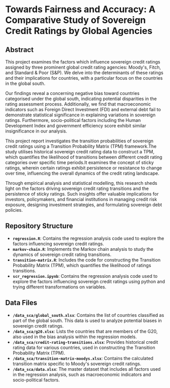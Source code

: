 # Towards Fairness and Accuracy: A Comparative Study of Sovereign Credit Ratings by Global Agencies

## Abstract

This project examines the factors which influence sovereign credit ratings assigned by three prominent global credit rating agencies: Moody's, Fitch, and Standard & Poor (S&P). We delve into the determinants of these ratings and their implications for countries, with a particular focus on the countries in the global south.

Our findings reveal a concerning negative bias toward countries categorised under the global south, indicating potential disparities in the rating assessment process. Additionally, we find that macroeconomic indicators such as Foreign Direct Investment (FDI) and external debt fail to demonstrate statistical significance in explaining variations in sovereign ratings. Furthermore, socio-political factors including the Human Development Index and government efficiency score exhibit similar insignificance in our analysis.

This project report investigates the transition probabilities of sovereign credit ratings using a Transition Probability Matrix (TPM) framework.The study utilises historical sovereign credit rating data to construct a TPM, which quantifies the likelihood of transitions between different credit rating categories over specific time periods.It examines the concept of sticky ratings, wherein certain ratings exhibit persistence or resistance to change over time, influencing the overall dynamics of the credit rating landscape.

Through empirical analysis and statistical modelling, this research sheds light on the factors driving sovereign credit rating transitions and the persistence of sticky ratings. Such insights offer valuable implications for investors, policymakers, and financial institutions in managing credit risk exposure, designing investment strategies, and formulating sovereign debt policies.

## Repository Structure

- **`regression.R`**: Contains the regression analysis code used to explore the factors influencing sovereign credit ratings.
- **`markov-chain.R`**: Implements the Markov chain analysis to study the dynamics of sovereign credit rating transitions.
- **`transition-matrix.R`**: Includes the code for constructing the Transition Probability Matrix (TPM), which quantifies the likelihood of ratings transitions.
- **`scr_regression.ipynb`**:  Contains the regression analysis code used to explore the factors influencing sovereign credit ratings using python and trying different transformations on variables.

## Data Files

- **`/data_sca/global_south.xlsx`**: Contains the list of countries classified as part of the global south. This data is used to analyze potential biases in sovereign credit ratings.
- **`/data_sca/g20.xlsx`**: Lists the countries that are members of the G20, also used in the bias analysis within the regression models.
- **`/data_sca/credit-rating-transitions.xlsx`**: Provides historical credit rating data for various countries, used in constructing the Transition Probability Matrix (TPM).
- **`/data_sca/transition-matrix-moodys.xlsx`**: Contains the calculated transition matrix specific to Moody's sovereign credit ratings.
- **`/data_sca/data.xlsx`**: The master dataset that includes all factors used in the regression analysis, such as macroeconomic indicators and socio-political factors.
